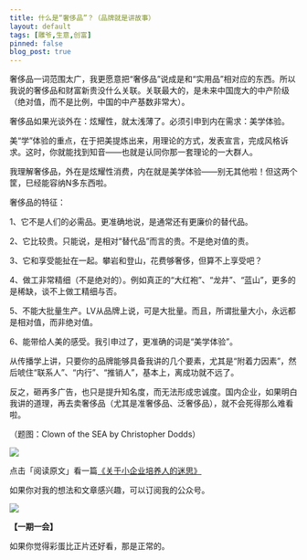 ```yaml
---
title: 什么是“奢侈品”？（品牌就是讲故事）
layout: default
tags: [雕爷,生意,创富]
pinned: false
blog_post: true
---
```



奢侈品一词范围太广，我更愿意把“奢侈品”说成是和“实用品”相对应的东西。所以我说的奢侈品和财富新贵没什么关联。关联最大的，是未来中国庞大的中产阶级（绝对值，而不是比例，中国的中产基数非常大）。

奢侈品如果光谈外在：炫耀性，就太浅薄了。必须引申到内在需求：美学体验。

美“学”体验的重点，在于把美提炼出来，用理论的方式，发表宣言，完成风格诉求。这时，你就能找到知音——也就是认同你那一套理论的一大群人。

我理解奢侈品，外在是炫耀性消费，内在就是美学体验——别无其他啦！但这两个筐，巳经能容纳N多东西啦。

奢侈品的特征：

1、它不是人们的必需品。更准确地说，是通常还有更廉价的替代品。

2、它比较贵。只能说，是相对“替代品”而言的贵。不是绝对值的责。

3、它和享受能扯在一起。攀岩和登山，花费够奢侈，但算不上享受吧？

4、做工非常精细（不是绝对的）。例如真正的“大红袍”、“龙井”、“蓝山”，更多的是稀缺，谈不上做工精细与否。

5、不能大批量生产。LV从品牌上说，可是大批量。而且，所谓批量大小，永远都是相对值，而非绝对值。

6、能带给人美的感受。我引申过了，更准确的词是“美学体验”。


从传播学上讲，只要你的品牌能够具备我讲的几个要素，尤其是“附着力因素”，然后唬住“联系人”、“内行”、“推销人”，基本上，离成功就不远了。

反之，砸再多广告，也只是提升知名度，而无法形成忠诚度。国内企业，如果明白我讲的道理，再去卖奢侈品（尤其是准奢侈品、泛奢侈品），就不会死得那么难看啦。

（题图：Clown of the SEA by Christopher Dodds）

![](http://cnfeat.qiniudn.com/mHDSX.png)

点击「阅读原文」看一篇[《关于小企业培养人的迷思》](http://news.mydrivers.com/1/257/257262.htm)

如果你对我的想法和文章感兴趣，可以订阅我的公众号。

![](http://cnfeat.qiniudn.com/1000.png)

**【一期一会】**

如果你觉得彩蛋比正片还好看，那是正常的。
